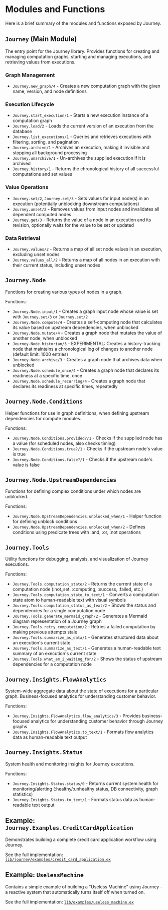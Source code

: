 # Modules and Functions

Here is a brief summary of the modules and functions exposed by Journey. 

## `Journey` (Main Module)
The entry point for the Journey library. Provides functions for creating and managing computation graphs, starting and managing executions, and retrieving values from executions.

### Graph Management
- `Journey.new_graph/4` - Creates a new computation graph with the given name, version, and node definitions

### Execution Lifecycle
- `Journey.start_execution/1` - Starts a new execution instance of a computation graph
- `Journey.load/2` - Loads the current version of an execution from the database
- `Journey.list_executions/1` - Queries and retrieves executions with filtering, sorting, and pagination
- `Journey.archive/1` - Archives an execution, making it invisible and stopping all background processing
- `Journey.unarchive/1` - Un-archives the supplied execution if it is archived
- `Journey.history/1` - Returns the chronological history of all successful computations and set values

### Value Operations
- `Journey.set/2`, `Journey.set/3` - Sets values for input node(s) in an execution (potentially unblocking downstream computations)
- `Journey.unset/2` - Removes values from input nodes and invalidates all dependent computed nodes
- `Journey.get/3` - Returns the value of a node in an execution and its revision, optionally waits for the value to be set or updated

### Data Retrieval
- `Journey.values/2` - Returns a map of all set node values in an execution, excluding unset nodes
- `Journey.values_all/2` - Returns a map of all nodes in an execution with their current status, including unset nodes

## `Journey.Node`
Functions for creating various types of nodes in a graph.

Functions:
- `Journey.Node.input/1` - Creates a graph input node whose value is set with `Journey.set/3` or `Journey.set/2`
- `Journey.Node.compute/4` - Creates a self-computing node that calculates its value based on upstream dependencies, when unblocked
- `Journey.Node.mutate/4` - Creates a graph node that mutates the value of another node, when unblocked
- `Journey.Node.historian/3` - EXPERIMENTAL: Creates a history-tracking node that maintains a chronological log of changes to another node (default limit: 1000 entries)
- `Journey.Node.archive/3` - Creates a graph node that archives data when unblocked
- `Journey.Node.schedule_once/4` - Creates a graph node that declares its readiness at a specific time, once
- `Journey.Node.schedule_recurring/4` - Creates a graph node that declares its readiness at specific times, repeatedly

## `Journey.Node.Conditions`
Helper functions for use in graph definitions, when defining upstream dependencies for compute modules.

Functions:
- `Journey.Node.Conditions.provided?/1` - Checks if the supplied node has a value (for scheduled nodes, also checks timing)
- `Journey.Node.Conditions.true?/1` - Checks if the upstream node's value is true
- `Journey.Node.Conditions.false?/1` - Checks if the upstream node's value is false

## `Journey.Node.UpstreamDependencies`
Functions for defining complex conditions under which nodes are unblocked.

Functions:
- `Journey.Node.UpstreamDependencies.unblocked_when/1` - Helper function for defining unblock conditions
- `Journey.Node.UpstreamDependencies.unblocked_when/2` - Defines conditions using predicate trees with :and, :or, :not operations

## `Journey.Tools`
Utility functions for debugging, analysis, and visualization of Journey executions.

Functions:
- `Journey.Tools.computation_state/2` - Returns the current state of a computation node (:not_set, :computing, :success, :failed, etc.)
- `Journey.Tools.computation_state_to_text/1` - Converts a computation state atom to human-readable text with visual symbols
- `Journey.Tools.computation_status_as_text/2` - Shows the status and dependencies for a single computation node
- `Journey.Tools.generate_mermaid_graph/2` - Generates a Mermaid diagram representation of a Journey graph
- `Journey.Tools.retry_computation/2` - Retries a failed computation by making previous attempts stale
- `Journey.Tools.summarize_as_data/1` - Generates structured data about an execution's current state
- `Journey.Tools.summarize_as_text/1` - Generates a human-readable text summary of an execution's current state
- `Journey.Tools.what_am_i_waiting_for/2` - Shows the status of upstream dependencies for a computation node

## `Journey.Insights.FlowAnalytics`
System-wide aggregate data about the state of executions for a particular graph. Business-focused analytics for understanding customer behavior.

Functions:
- `Journey.Insights.FlowAnalytics.flow_analytics/3` - Provides business-focused analytics for understanding customer behavior through Journey graphs
- `Journey.Insights.FlowAnalytics.to_text/1` - Formats flow analytics data as human-readable text output

## `Journey.Insights.Status`
System health and monitoring insights for Journey executions.

Functions:
- `Journey.Insights.Status.status/0` - Returns current system health for monitoring/alerting (:healthy/:unhealthy status, DB connectivity, graph statistics)
- `Journey.Insights.Status.to_text/1` - Formats status data as human-readable text output


## Example: `Journey.Examples.CreditCardApplication`
Demonstrates building a complete credit card application workflow using Journey.

See the full implementation: [`lib/journey/examples/credit_card_application.ex`](https://github.com/markmark206/journey/blob/main/lib/journey/examples/credit_card_application.ex)

## Example: `UselessMachine`
Contains a simple example of building a "Useless Machine" using Journey - a reactive system that automatically turns itself off when turned on.

See the full implementation: [`lib/examples/useless_machine.ex`](https://github.com/markmark206/journey/blob/main/lib/examples/useless_machine.ex)

